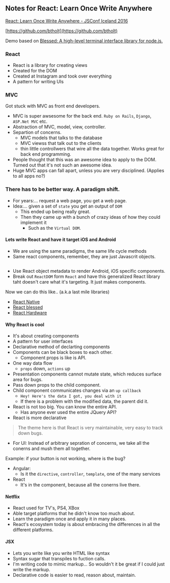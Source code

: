 ## Notes for React: Learn Once Write Anywhere
[React: Learn Once Write Anywhere - JSConf Iceland 2016](https://www.youtube.com/watch?v=G_nh6JnE2_4&index=6&list=PL37ZVnwpeshGtbb-i7WJqtxZhoe5AGIw4)

[https://github.com/btholt](https://github.com/btholt)

Demo based on [Blessed: A high-level terminal interface library for node.js.](https://github.com/chjj/blessed)

### React

* React is a library for creating views
* Created for the DOM
* Created at Instagram and took over everything
* A pattern for writing UIs

### MVC
Got stuck with MVC as front end developers.

* MVC is super awsesome for the back end.  `Ruby on Rails`, `Django`,  `ASP.Net MVC` etc.
* Abstraction of MVC, model, view, controller.
* Separtion of concerns.
  * MVC models that talks to the database
  * MVC viewss that talk out to the clients
  * thin little controllwers that wire all the data together.  Works great for back end programming.
* People thought that this was an awesome idea to apply to the DOM.  Turned out that it's not such an awesome idea.
* Huge MVC apps can fall apart, unless you are very disciplined.  (Applies to all apps no?)

### There has to be better way.  A paradigm shift.

* For years:... request a web page, you get a web page.
* Idea:...  given a set of `state` you get an output of `DOM`
  * This ended up being really great.
  * Then they came up with a bunch of crazy ideas of how they could implement it
     * Such as the `Virtual DOM`.

#### Lets write React and have it target iOS and Android

* We are using the same paradigms, the same life cycle methods
* Same react components, remember, they are just Javascrit objects.

```
```

* Use React object metadata to render Android, iOS specific components.
* Break out `ReactDOM` form `React` and have this generalized React library taht doesn't care what it's targeting.  It just makes components.

Now we can do this like..  (a.k.a last mile libraries)
* [React Native](https://github.com/facebook/react-native)
* [React blessed](https://github.com/Yomguithereal/react-blessed)
* [React Hardware](https://github.com/iamdustan/react-hardware)

#### Why React is cool
* It's about creating components
* A pattern for user interfaces
* Declarative method of declarting components
* Components can be black boxes to each other.
  * Component props is like is API.
* One way data flow
  * `props` down, `actions` up
* Presentation components cannot mutate state, which reduces surface area for bugs.
* Pass down props to the child component.
* Child component communicates changes via an `up callback`
  * `Hey! Here's the data I got, you deal with it`
  * If there is a problem with the modified data, the parent did it.
* React is not too big.   You can know the entire API.
  * Has anyone ever used the entire JQuery API?
* React is more declarative

> The theme here is that React is very maintainable, very easy to track down bugs.

* For UI: Instead of arbitrary sepration of concerns, we take all the conerns and mush them all together.

Example: if your button is not working, where is the bug?
* Angular:
  * Is it the `directive`, `controller`, `template`, one of the many services
* React
  * It's in the component, because all the conerns live there.

#### Netflix
* React used for TV's, PS4, XBox
* Able target platforms that he didn't know too much about.
* Learn the paradigm once and apply it in many places.
* React's ecosystem today is about embracing the differences in all the different platforms.

#### JSX
* Lets you write like you write HTML like syntax
* Syntax sugar that transpiles to fuction calls.
* I'm writing code to mimic markup... So wouldn't it be great if I could just write the markup.
* Declarative code is easier to read, reason about, maintain.

